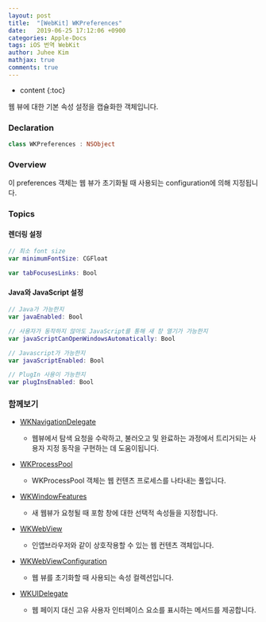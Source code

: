 ```yaml
---
layout: post
title:  "[WebKit] WKPreferences"
date:   2019-06-25 17:12:06 +0900
categories: Apple-Docs
tags: iOS 번역 WebKit
author: Juhee Kim
mathjax: true
comments: true
---
```


* content
{:toc}

웹 뷰에 대한 기본 속성 설정을 캡슐화한 객체입니다.

### Declaration
```swift
class WKPreferences : NSObject
```
### Overview
이 preferences 객체는 웹 뷰가 초기화될 때 사용되는 configuration에 의해 지정됩니다.

### Topics
#### 렌더링 설정
```swift
// 최소 font size
var minimumFontSize: CGFloat

var tabFocusesLinks: Bool
```

#### Java와 JavaScript 설정
```swift
// Java가 가능한지
var javaEnabled: Bool

// 사용자가 동작하지 않아도 JavaScript를 통해 새 창 열기가 가능한지
var javaScriptCanOpenWindowsAutomatically: Bool

// Javascript가 가능한지
var javaScriptEnabled: Bool

// PlugIn 사용이 가능한지
var plugInsEnabled: Bool
```
### 함께보기
* [WKNavigationDelegate](https://caution-dev.github.io/apple-docs/2019/06/25/WKNavigationDelegate.html)
  * 웹뷰에서 탐색 요청을 수락하고, 불러오고 및 완료하는 과정에서 트리거되는 사용자 지정 동작을 구현하는 데 도움이됩니다.
* [WKProcessPool](https://caution-dev.github.io/apple-docs/2019/06/25/WKProcessPool.html)
  * WKProcessPool 객체는 웹 컨텐츠 프로세스를 나타내는 풀입니다.
* [WKWindowFeatures](https://caution-dev.github.io/apple-docs/2019/06/25/WKWindowFeatures.html)
  * 새 웹뷰가 요청될 때 포함 창에 대한 선택적 속성들을 지정합니다.

* [WKWebView](https://caution-dev.github.io/apple-docs/2019/06/25/WKWebView.html)
  * 인앱브라우저와 같이 상호작용할 수 있는 웹 컨텐츠 객체입니다.
* [WKWebViewConfiguration](https://caution-dev.github.io/apple-docs/2019/06/25/WKWebViewConfiguration.html)
  * 웹 뷰를 초기화할 때 사용되는 속성 컬렉션입니다.
* [WKUIDelegate](https://caution-dev.github.io/apple-docs/2019/06/25/WKUIDelegate.html)
  * 웹 페이지 대신 고유 사용자 인터페이스 요소를 표시하는 메서드를 제공합니다.

